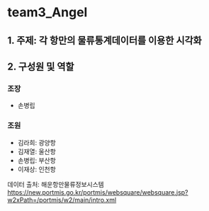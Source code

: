 # team3_Angel

## 1. 주제: 각 항만의 물류통계데이터를 이용한 시각화

## 2. 구성원 및 역할

### 조장
 - 손병립
### 조원
 - 김라희: 광양항
 -  김재열: 울산항
 - 손병립: 부산항
 - 이재상: 인천항

데이터 출처: 해운항만물류정보시스템
https://new.portmis.go.kr/portmis/websquare/websquare.jsp?w2xPath=/portmis/w2/main/intro.xml
